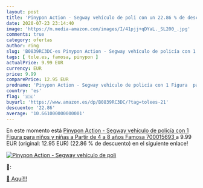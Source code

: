 ```yaml
---
layout: post
title: 'Pinypon Action - Segway vehículo de poli con un 22.86 % de descuento'
date: 2020-07-23 23:14:40
image: 'https://m.media-amazon.com/images/I/41pjj+qDYaL._SL200_.jpg'
comments: true
category: ofertas
author: ring
slug: 'B0839RC3DC-es Pinypon Action - Segway vehículo de policía con 1 Figura...'
tags: [ tole.es, famosa, pinypon ]
actualPrice: 9.99 EUR
currency: EUR
price: 9.99
comparePrice: 12.95 EUR
prodname: 'Pinypon Action - Segway vehículo de policía con 1 Figura  para niños y niñas a Partir de 4 a 8 años   Famosa 700015693 '
country: 'es'
flag: '🇪🇸'
buyurl: 'https://www.amazon.es/dp/B0839RC3DC/?tag=tolees-21'
descuento: '22.86'
average: '10.661000000000001'
---
```


En este momento está [Pinypon Action - Segway vehículo de policía con 1 Figura  para niños y niñas a Partir de 4 a 8 años   Famosa 700015693 ](https://www.amazon.es/dp/B0839RC3DC/?tag=tolees-21) a 9.99 EUR (original: 12.95 EUR) (22.86 %  de descuento) en el siguiente enlace!

[![Pinypon Action - Segway vehículo de poli](https://m.media-amazon.com/images/I/41pjj+qDYaL._SL200_.jpg)](https://www.amazon.es/dp/B0839RC3DC/?tag=tolees-21)

🔎:


[🛒 Aquí!!!](https://www.amazon.es/dp/B0839RC3DC/?tag=tolees-21)

